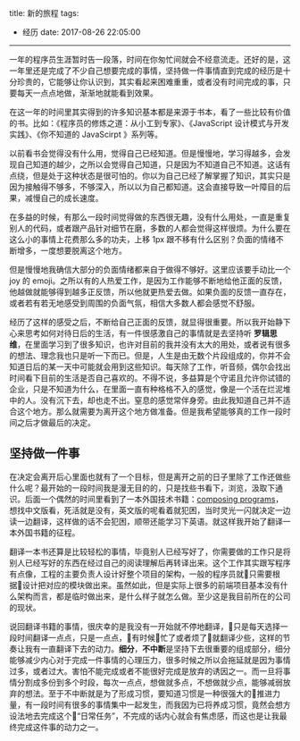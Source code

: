 title: 新的旅程
tags:
  - 经历
date: 2017-08-26 22:05:00
---

一年的程序员生涯暂时告一段落，时间在你匆忙间就会不经意流走。还好的是，这一年里还是完成了不少自己想要完成的事情，坚持做一件事情直到完成的经历是十分珍贵的，它能够让你认识到，其实看起来困难重重，或者没有时间完成的事，只要每天一点点地做，渐渐地就能看到效果。

<!-- more -->

在这一年的时间里其实得到的许多知识基本都是来源于书本，看了一些比较有价值的书。比如：《程序员的修炼之道：从小工到专家》、《JavaScript 设计模式与开发实践》、《你不知道的 JavaScirpt 》系列等。

以前看书会觉得没有什么用，觉得自己已经知道。但是慢慢地，学习得越多，会发现自己知道的越少，之所以会觉得自己知道，只是因为不知道自己不知道。这话有点绕，但是处于这种状态是很可怕的。你以为自己已经了解掌握了知识，其实只是因为接触得不够多，不够深入，所以以为自己都知道。这会直接导致一叶障目的后果，减慢自己的成长速度。

在多益的时候，有那么一段时间觉得做的东西很无趣，没有什么用处，一直是重复别人的代码，或者跟产品针对细节在磨，多数的人都会觉得这样很烦。为什么要在这么小的事情上花费那么多的功夫，上移 1px 跟不移有什么区别？负面的情绪不断增多，一度想要脱离这个地方。

但是慢慢地我确信大部分的负面情绪都来自于做得不够好。这里应该要手动比一个 joy 的 emoji。之所以有的人热爱工作，是因为工作能够不断地给他正面的反馈，他越做就能够得到越多正反馈，所以他就更热爱去做。如果负面的反馈一直存在，或者若有若无地感受到周围的负面气氛，相信大多数人都会感觉不舒服。

经历了这样的感受之后，不断给自己正面的反馈，就显得很重要。所以我开始静下心来思考如何对待日后的生活，有一件很感激自己的事情就是去坚持听 **罗辑思维**，在里面学习到了很多知识，也许对目前的我并没有太大的用处，或者说有很多的想法、理念我也只是听一下而已。但是，人生是由无数个片段组成的，你并不会知道日后的某一天中可能就会用到这些知识。每天除了工作，听音频，偶尔会找出时间看下目前的生活是否自己喜欢的。不得不说，多益算是个守诺且允许你试错的企业，只是不知道为什么，在里面一直有种格格不入的感觉，像是一个活在烂泥堆中的人。没有沉下去，却也走不出。窒息的感觉常伴身旁。由此我知道自己并不适合这个地方。那么就需要为离开这个地方做准备。但是我希望能够真的工作一段时间之后才做最后的决定。

## 坚持做一件事

在决定会离开后心里面也就有了一个目标，但是离开之前的日子里除了工作还做些什么呢？最开始的一段时间我是漫无目的的，只是找些书看下，浏览，汲取下通识。后面一个偶然的时间里看到了一本外国技术书籍：[composing programs][composing-programs]，想找中文版看，死活就是没有，英文版的呢看着就犯困，当时灵光一闪就决定一边读一边翻译，这样做的话不会犯困，顺带还能学习下英语。就这样我开始了翻译一本外国书籍的征程。

翻译一本书还算是比较轻松的事情，毕竟别人已经写好了，你需要做的工作只是将别人已经写好的东西在经过自己的阅读理解后再转译出来。这个工作其实跟写程序有点像，工程的主要负责人设计好整个项目的架构，一般的程序员就只需要根据设计把对应的模块做出来。虽然如此，但是实际上很多的前端项目基本没有什么架构而言，都是临时做出来，是什么样子就怎么做。至少这是我目前所在的公司的现状。

说回翻译书籍的事情，很庆幸的是我没有一开始就不停地翻译，只是每天选择一段时间翻译一点点，只是一点点，有时候忙了或者烦了就翻译少些，这样的节奏让我有一直翻译下去的动力。**细分**，**不中断**是坚持下去很重要的组成部分，细分能够减少内心对于完成一件事情的心理压力，很多时候之所以会拖延就是因为事情过多，或者过大。害怕不能完成或者不能很好完成是放弃的诱因之一。而一旦将事情分割成多份到多个时段，每次一点点，想做就多点，不想做就少点，能够减弱放弃的想法。至于不中断就是为了形成习惯，要知道习惯是一种很强大的推进力量，有一段时间有很多的事情集中一起发生，而我因为已将养成习惯，竟然会想方设法地去完成这个“日常任务”，不完成的话内心就会有焦虑感，而这也是让我最终完成这件事的动力之一。

[composing-programs]: https://jmwill.gitbooks.io/composing-programs/content/